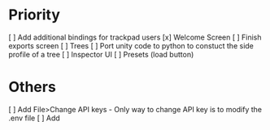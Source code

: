 # Priority
[ ] Add additional bindings for trackpad users
[x] Welcome Screen
[ ] Finish exports screen
[ ] Trees
    [ ] Port unity code to python to constuct the side profile of a tree
    [ ] Inspector UI
    [ ] Presets (load button) 

# Others
[ ] Add File>Change API keys
    - Only way to change API key is to modify the .env file
[ ] Add 